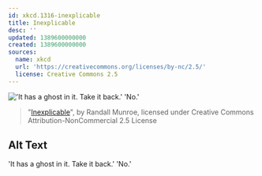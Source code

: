 ```yaml
---
id: xkcd.1316-inexplicable
title: Inexplicable
desc: ''
updated: 1389600000000
created: 1389600000000
sources:
  name: xkcd
  url: 'https://creativecommons.org/licenses/by-nc/2.5/'
  license: Creative Commons 2.5
---
```

!['It has a ghost in it. Take it back.' 'No.'](https://imgs.xkcd.com/comics/inexplicable.png)
> "[Inexplicable](https://xkcd.com/1316/)", by Randall Munroe, licensed under Creative Commons Attribution-NonCommercial 2.5 License

## Alt Text
'It has a ghost in it. Take it back.' 'No.'
